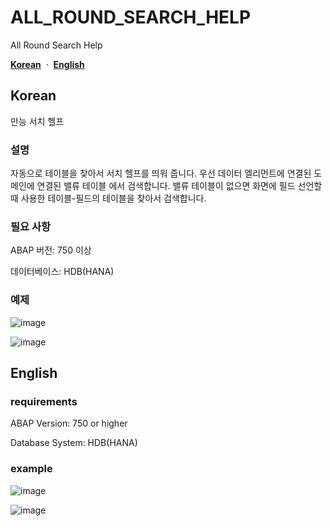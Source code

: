 # ALL_ROUND_SEARCH_HELP
All Round Search Help

[**Korean**](#korean)
&nbsp;·&nbsp;
[**English**](#english)

## Korean
만능 서치 헬프
### 설명
자동으로 테이블을 찾아서 서치 헬프를 띄워 줍니다.
우선 데이터 엘리먼트에 연결된 도메인에 연결된 밸류 테이블 에서 검색합니다.
밸류 테이블이 없으면 화면에 필드 선언할때 사용한 테이블-필드의 테이블을 찾아서 검색합니다.

### 필요 사항
ABAP 버전: 750 이상

데이터베이스: HDB(HANA)

### 예제
![image](https://user-images.githubusercontent.com/75079431/128835782-4887f76b-973d-47c2-bf53-ffbcb25882e9.png)

![image](https://user-images.githubusercontent.com/75079431/128835676-b3f977d2-039f-4b46-88c4-e90299047c31.png)



## English
### requirements
ABAP Version: 750 or higher

Database System: HDB(HANA)

### example
![image](https://user-images.githubusercontent.com/75079431/128835782-4887f76b-973d-47c2-bf53-ffbcb25882e9.png)

![image](https://user-images.githubusercontent.com/75079431/128835676-b3f977d2-039f-4b46-88c4-e90299047c31.png)

